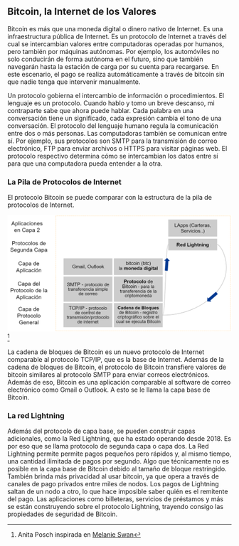 ## Bitcoin, la Internet de los Valores

Bitcoin es más que una moneda digital o dinero nativo de Internet. Es una infraestructura pública de Internet. Es un protocolo de Internet a través del cual se intercambian valores entre computadoras operadas por humanos, pero también por máquinas autónomas. Por ejemplo, los automóviles no solo conducirán de forma autónoma en el futuro, sino que también navegarán hasta la estación de carga por su cuenta para recargarse. En este escenario, el pago se realiza automáticamente a través de bitcoin sin que nadie tenga que intervenir manualmente.

Un protocolo gobierna el intercambio de información o procedimientos. El lenguaje es un protocolo. Cuando hablo y tomo un breve descanso, mi contraparte sabe que ahora puede hablar. Cada palabra en una conversación tiene un significado, cada expresión cambia el tono de una conversación. El protocolo del lenguaje humano regula la comunicación entre dos o más personas. Las computadoras también se comunican entre sí. Por ejemplo, sus protocolos son SMTP para la transmisión de correo electrónico, FTP para enviar archivos o HTTPS para visitar páginas web. El protocolo respectivo determina cómo se intercambian los datos entre sí para que una computadora pueda entender a la otra.

### La Pila de Protocolos de Internet  
El protocolo Bitcoin se puede comparar con la estructura de la pila de protocolos de Internet.

![Bitcoin es un bien común](resources/_Bitcoin-protocol.png) [^23]

La cadena de bloques de Bitcoin es un nuevo protocolo de Internet comparable al protocolo TCP/IP, que es la base de Internet. Además de la cadena de bloques de Bitcoin, el protocolo de Bitcoin transfiere valores de bitcoin similares al protocolo SMTP para enviar correos electrónicos. Además de eso, Bitcoin es una aplicación comparable al software de correo electrónico como Gmail o Outlook. A esto se le llama la capa base de Bitcoin.

### La red Lightning

Además del protocolo de capa base, se pueden construir capas adicionales, como la Red Lightning, que ha estado operando desde 2018. Es por eso que se llama protocolo de segunda capa o capa dos. La Red Lightning permite permite pagos pequeños pero rápidos y, al mismo tiempo, una cantidad ilimitada de pagos por segundo. Algo que técnicamente no es posible en la capa base de Bitcoin debido al tamaño de bloque restringido. También brinda más privacidad al usar bitcoin, ya que opera a través de canales de pago privados entre miles de nodos. Los pagos de Lightning saltan de un nodo a otro, lo que hace imposible saber quién es el remitente del pago. Las aplicaciones como billeteras, servicios de préstamos y más se están construyendo sobre el protocolo Lightning, trayendo consigo las propiedades de seguridad de Bitcoin.  

[^23]: Anita Posch inspirada en [Melanie Swan](https://www.slideshare.net/lablogga/bitcoin-and-blockchain-explained-cryptocitizen-smartnetwork-trust)
